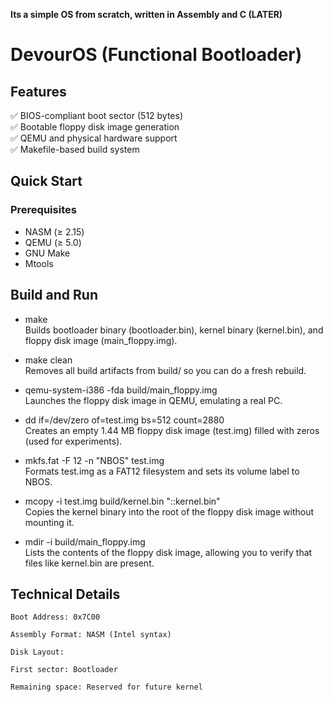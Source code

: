 **Its a simple OS from scratch, written in Assembly and C (LATER)**

# DevourOS (Functional Bootloader)

## Features

✅ BIOS-compliant boot sector (512 bytes)  
✅ Bootable floppy disk image generation  
✅ QEMU and physical hardware support  
✅ Makefile-based build system

## Quick Start

### Prerequisites

- NASM (≥ 2.15)
- QEMU (≥ 5.0)
- GNU Make
- Mtools

## Build and Run

- make  
  Builds bootloader binary (bootloader.bin), kernel binary (kernel.bin), and floppy disk image (main_floppy.img).

- make clean  
  Removes all build artifacts from build/ so you can do a fresh rebuild.

- qemu-system-i386 -fda build/main_floppy.img  
  Launches the floppy disk image in QEMU, emulating a real PC.

- dd if=/dev/zero of=test.img bs=512 count=2880  
  Creates an empty 1.44 MB floppy disk image (test.img) filled with zeros (used for experiments).

- mkfs.fat -F 12 -n "NBOS" test.img  
  Formats test.img as a FAT12 filesystem and sets its volume label to NBOS.

- mcopy -i test.img build/kernel.bin "::kernel.bin"  
  Copies the kernel binary into the root of the floppy disk image without mounting it.

- mdir -i build/main_floppy.img  
  Lists the contents of the floppy disk image, allowing you to verify that files like kernel.bin are present.

## Technical Details

    Boot Address: 0x7C00

    Assembly Format: NASM (Intel syntax)

    Disk Layout:

    First sector: Bootloader

    Remaining space: Reserved for future kernel
